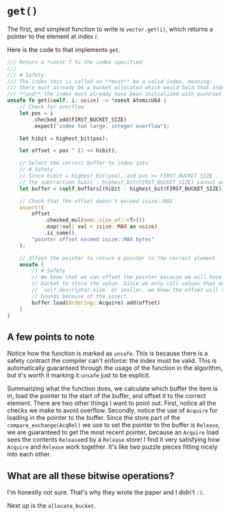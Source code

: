 # `get()`

The first, and simplest function to write is `vector.get(i)`, which returns a
pointer to the element at index _i_.

Here is the code to that implements `get`.

```rust
/// Return a *const T to the index specified
///
/// # Safety
/// The index this is called on **must** be a valid index, meaning:
/// there must already be a bucket allocated which would hold that index
/// **and** the index must already have been initialized with push/set
unsafe fn get(&self, i: usize) -> *const AtomicU64 {
    // Check for overflow
    let pos = i
        .checked_add(FIRST_BUCKET_SIZE)
        .expect("index too large, integer overflow");

    let hibit = highest_bit(pos);

    let offset = pos ^ (1 << hibit);

    // Select the correct buffer to index into
    // # Safety
    // Since hibit = highest_bit(pos), and pos >= FIRST_BUCKET_SIZE
    // The subtraction hibit - highest_bit(FIRST_BUCKET_SIZE) cannot underflow
    let buffer = &self.buffers[(hibit - highest_bit(FIRST_BUCKET_SIZE)) as usize];

    // Check that the offset doesn't exceed isize::MAX
    assert!(
        offset
            .checked_mul(mem::size_of::<T>())
            .map(|val| val < isize::MAX as usize)
            .is_some(),
        "pointer offset exceed isize::MAX bytes"
    );

    // Offset the pointer to return a pointer to the correct element
    unsafe {
        // # Safety
        // We know that we can offset the pointer because we will have allocated a
        // bucket to store the value. Since we only call values that are
        // `self.descriptor.size` or smaller, we know the offset will not go out of
        // bounds because of the assert.
        buffer.load(Ordering::Acquire).add(offset)
    }
}
```

## A few points to note

Notice how the function is marked as `unsafe`. This is because there is a
safety contract the compiler can't enforce: the index must be valid. This is
automatically guaranteed through the usage of the function in the algorithm, but
it's worth it marking it `unsafe` just to be explicit.

Summarizing what the function does, we calculate which buffer the item is in,
load the pointer to the start of the buffer, and offset it to the correct
element. There are two other things I want to point out. First, notice all the
checks we make to avoid overflow. Secondly, notice the use of `Acquire` for
loading in the pointer to the buffer. Since the store part of the
`compare_exchange(AcqRel)` we use to set the pointer to the buffer is `Release`,
we are guaranteed to get the most recent pointer, because an `Acquire` load sees
the contents `Release`ed by a `Release` store! I find it very satisfying how
`Acquire` and `Release` work together. It's like two puzzle pieces fitting
nicely into each other.

## What are all these bitwise operations?

I'm honestly not sure. That's why they wrote the paper and I didn't `:)`.

Next up is the `allocate_bucket`.
